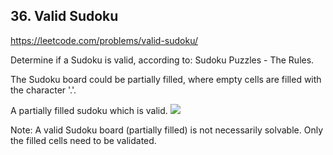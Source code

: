 ## 36. Valid Sudoku

https://leetcode.com/problems/valid-sudoku/

Determine if a Sudoku is valid, according to: Sudoku Puzzles - The Rules.

The Sudoku board could be partially filled, where empty cells are filled with the character '.'.

A partially filled sudoku which is valid.
<img src="http://upload.wikimedia.org/wikipedia/commons/thumb/f/ff/Sudoku-by-L2G-20050714.svg/250px-Sudoku-by-L2G-20050714.svg.png"/>

Note:
A valid Sudoku board (partially filled) is not necessarily solvable. Only the filled cells need to be validated.

